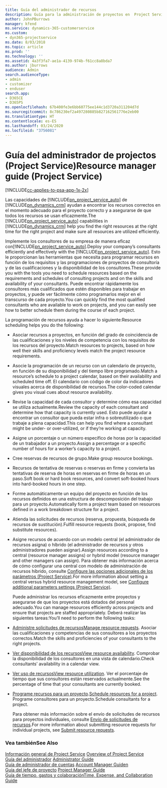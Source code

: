 ```yaml
---
title: Guía del administrador de recursos
description: Guía para la administración de proyectos en  Project Service
author: JohnPBurrows
manager: kfend
ms.service: dynamics-365-customerservice
ms.custom:
- dyn365-projectservice
ms.date: 8/03/2018
ms.topic: article
ms.prod: ''
ms.technology: ''
ms.assetid: 4a3f3fa7-ae1a-4139-974b-f61cc8a8bda7
ms.author: jburrows
audience: Admin
search.audienceType:
- admin
- customizer
- enduser
search.app:
- D365CE
- D365PS
ms.openlocfilehash: 67b400fe3e6bb60775ee144c1d3720a311204d7d
ms.sourcegitcommit: 8c786230ef2a497280885b827162561776e2eb00
ms.translationtype: HT
ms.contentlocale: es-ES
ms.lasthandoff: 03/24/2020
ms.locfileid: "3756081"
---
```

# <a name="resource-manager-guide-project-service"></a><span data-ttu-id="a90f0-103">Guía del administrador de projectos (Project Service)</span><span class="sxs-lookup"><span data-stu-id="a90f0-103">Resource manager guide (Project Service)</span></span>

[!INCLUDE[cc-applies-to-psa-app-1x-2x](../includes/cc-applies-to-psa-app-1x-2x.md)]

<span data-ttu-id="a90f0-104">Las capacidades de [!INCLUDE[pn_project_service_auto](../includes/pn-project-service-auto.md)] de [!INCLUDE[pn_dynamics_crm](../includes/pn-dynamics-crm.md)] ayudan a encontrar los recursos correctos en el momento adecuado para el proyecto correcto y a asegurarse de que todos los recursos se usan eficazmente.</span><span class="sxs-lookup"><span data-stu-id="a90f0-104">The [!INCLUDE[pn_project_service_auto](../includes/pn-project-service-auto.md)] capabilities in [!INCLUDE[pn_dynamics_crm](../includes/pn-dynamics-crm.md)] help you find the right resources at the right time for the right project and make sure all resources are utilized efficiently.</span></span>  
  
 <span data-ttu-id="a90f0-105">Implemente los consultores de su empresa de manera eficaz con[!INCLUDE[pn_project_service_auto](../includes/pn-project-service-auto.md)].</span><span class="sxs-lookup"><span data-stu-id="a90f0-105">Deploy your company’s consultants efficiently and effectively with the [!INCLUDE[pn_project_service_auto](../includes/pn-project-service-auto.md)].</span></span> <span data-ttu-id="a90f0-106">Esto le proporcionan las herramientas que necesita para programar recursos en función de los requisitos y las programaciones de proyectos de consultoría y de las cualificaciones y la disponibilidad de los consultores.</span><span class="sxs-lookup"><span data-stu-id="a90f0-106">These provide you with the tools you need to schedule resources based on the requirements and schedules of consulting projects and on the skills and availability of your consultants.</span></span> <span data-ttu-id="a90f0-107">Puede encontrar rápidamente los consultores más cualificados que estén disponibles para trabajar en proyectos, y puede ver fácilmente cómo programarlos mejor en el transcurso de cada proyecto.</span><span class="sxs-lookup"><span data-stu-id="a90f0-107">You can quickly find the most qualified consultants who are available to work on projects, and you can easily see how to better schedule them during the course of each project.</span></span>  
  
 <span data-ttu-id="a90f0-108">La programación de recursos ayuda a hacer lo siguiente:</span><span class="sxs-lookup"><span data-stu-id="a90f0-108">Resource scheduling helps you do the following:</span></span>  
  
- <span data-ttu-id="a90f0-109">Asociar recursos a proyectos, en función del grado de coincidencia de las cualificaciones y los niveles de competencia con los requisitos de los recursos del proyecto.</span><span class="sxs-lookup"><span data-stu-id="a90f0-109">Match resources to projects, based on how well their skills and proficiency levels match the project resource requirements.</span></span>  
  
- <span data-ttu-id="a90f0-110">Asocie la programación de un recurso con un calendario de proyecto, en función de su disponibilidad y del tiempo libre programado.</span><span class="sxs-lookup"><span data-stu-id="a90f0-110">Match a resource’s schedule to a project calendar, based on their availability and scheduled time off.</span></span> <span data-ttu-id="a90f0-111">El calendario con código de color da indicadores visuales acerca de disponibilidad de recursos.</span><span class="sxs-lookup"><span data-stu-id="a90f0-111">The color-coded calendar gives you visual cues about resource availability.</span></span>  
  
- <span data-ttu-id="a90f0-112">Revise la capacidad de cada consultor y determine cómo esa capacidad se utiliza actualmente.</span><span class="sxs-lookup"><span data-stu-id="a90f0-112">Review the capacity of each consultant and determine how that capacity is currently used.</span></span> <span data-ttu-id="a90f0-113">Esto puede ayudar a encontrar un consultor que pueda estar infra o sobreutilizado o que trabaje a plena capacidad.</span><span class="sxs-lookup"><span data-stu-id="a90f0-113">This can help you find where a consultant might be under- or over-utilized, or if they’re working at capacity.</span></span>  
  
- <span data-ttu-id="a90f0-114">Asigne un porcentaje o un número específico de horas por la capacidad de un trabajador a un proyecto.</span><span class="sxs-lookup"><span data-stu-id="a90f0-114">Assign a percentage or a specific number of hours for a worker’s capacity to a project.</span></span>  
  
- <span data-ttu-id="a90f0-115">Cree reservas de recursos de grupo.</span><span class="sxs-lookup"><span data-stu-id="a90f0-115">Make group resource bookings.</span></span>  
  
- <span data-ttu-id="a90f0-116">Recursos de tentativa de reservas o reservas en firme y convierta las tentativas de reserva de horas en reservas en firme de horas en un paso.</span><span class="sxs-lookup"><span data-stu-id="a90f0-116">Soft book or hard book resources, and convert soft-booked hours into hard-booked hours in one step.</span></span>  
  
- <span data-ttu-id="a90f0-117">Forme automáticamente un equipo del proyecto en función de los recursos definidos en una estructura de descomposición del trabajo para un proyecto.</span><span class="sxs-lookup"><span data-stu-id="a90f0-117">Automatically form a project team based on resources defined in a work breakdown structure for a project.</span></span>  
  
- <span data-ttu-id="a90f0-118">Atienda las solicitudes de recursos (reserva, propuesta, búsqueda de recursos de sustitución).</span><span class="sxs-lookup"><span data-stu-id="a90f0-118">Fulfill resource requests (book, propose, find substitute resources).</span></span>  
  
- <span data-ttu-id="a90f0-119">Asigne recursos de acuerdo con un modelo central (el administrador de recursos asigna) o híbrido (el administrador de recursos y otros administradores pueden asignar).</span><span class="sxs-lookup"><span data-stu-id="a90f0-119">Assign resources according to a central (resource manager assigns) or hybrid model (resource manager and other managers can assign).</span></span> <span data-ttu-id="a90f0-120">Para obtener más información acerca de cómo configurar una central con modelo de administración de recursos híbrido, consulte [Configure las opciones adicionales de los parámetros (Project Service)](../project-service/configure-additional-parameters-settings.md).</span><span class="sxs-lookup"><span data-stu-id="a90f0-120">For more information about setting a central versus hybrid resource management model, see [Configure additional parameters settings (Project Service)](../project-service/configure-additional-parameters-settings.md).</span></span>  
  
  <span data-ttu-id="a90f0-121">Puede administrar los recursos eficazmente entre proyectos y asegurarse de que los proyectos está dotados del personal adecuado.</span><span class="sxs-lookup"><span data-stu-id="a90f0-121">You can manage resources efficiently across projects and ensure that projects are staffed appropriately.</span></span> <span data-ttu-id="a90f0-122">Deberá realizar las siguientes tareas:</span><span class="sxs-lookup"><span data-stu-id="a90f0-122">You’ll need to perform the following tasks:</span></span>  
  
- <span data-ttu-id="a90f0-123">[Administre solicitudes de recursos](../project-service/manage-resource-requests.md)</span><span class="sxs-lookup"><span data-stu-id="a90f0-123">[Manage resource requests](../project-service/manage-resource-requests.md).</span></span> <span data-ttu-id="a90f0-124">Asociar las cualificaciones y competencias de sus consultores a los proyectos correctos.</span><span class="sxs-lookup"><span data-stu-id="a90f0-124">Match the skills and proficiencies of your consultants to the right projects.</span></span>  
  
- <span data-ttu-id="a90f0-125">[Ver disponibilidad de los recursos](../project-service/view-resource-availability.md)</span><span class="sxs-lookup"><span data-stu-id="a90f0-125">[View resource availability](../project-service/view-resource-availability.md).</span></span> <span data-ttu-id="a90f0-126">Comprobar la disponibilidad de los consultores en una vista de calendario.</span><span class="sxs-lookup"><span data-stu-id="a90f0-126">Check consultants’ availability in a calendar view.</span></span>  
  
- <span data-ttu-id="a90f0-127">[Ver uso de recursos](../project-service/view-resource-utilization.md)</span><span class="sxs-lookup"><span data-stu-id="a90f0-127">[View resource utilization](../project-service/view-resource-utilization.md).</span></span> <span data-ttu-id="a90f0-128">Ver el porcentaje de tiempo que sus consultores están reservados actualmente.</span><span class="sxs-lookup"><span data-stu-id="a90f0-128">See the percentage of time that your consultants are currently booked.</span></span>  
  
- <span data-ttu-id="a90f0-129">[Programe recursos para un proyecto](../project-service/schedule-resources-project.md).</span><span class="sxs-lookup"><span data-stu-id="a90f0-129">[Schedule resources for a project](../project-service/schedule-resources-project.md).</span></span> <span data-ttu-id="a90f0-130">Programe consultores para un proyecto.</span><span class="sxs-lookup"><span data-stu-id="a90f0-130">Schedule consultants for a project.</span></span>  
  
  <span data-ttu-id="a90f0-131">Para obtener más información sobre el envío de solicitudes de recursos para proyectos individuales, consulte [Envío de solicitudes de recursos](../project-service/submit-resource-requests.md).</span><span class="sxs-lookup"><span data-stu-id="a90f0-131">For more information about submitting resource requests for individual projects, see [Submit resource requests](../project-service/submit-resource-requests.md).</span></span>  
  
### <a name="see-also"></a><span data-ttu-id="a90f0-132">Vea también</span><span class="sxs-lookup"><span data-stu-id="a90f0-132">See Also</span></span>  
 <span data-ttu-id="a90f0-133">[Información general de Project Service](../project-service/overview.md) </span><span class="sxs-lookup"><span data-stu-id="a90f0-133">[Overview of Project Service](../project-service/overview.md) </span></span>  
 <span data-ttu-id="a90f0-134">[Guía del administrador](../project-service/admin-guide.md) </span><span class="sxs-lookup"><span data-stu-id="a90f0-134">[Administrator Guide](../project-service/admin-guide.md) </span></span>  
 <span data-ttu-id="a90f0-135">[Guía de administrador de cuentas](../project-service/account-manager-guide.md) </span><span class="sxs-lookup"><span data-stu-id="a90f0-135">[Account Manager Guiden](../project-service/account-manager-guide.md) </span></span>  
 <span data-ttu-id="a90f0-136">[Guía del jefe de proyecto](../project-service/project-manager-guide.md) </span><span class="sxs-lookup"><span data-stu-id="a90f0-136">[Project Manager Guide](../project-service/project-manager-guide.md) </span></span>  
 [<span data-ttu-id="a90f0-137">Guía de tiempo, gastos y colaboración</span><span class="sxs-lookup"><span data-stu-id="a90f0-137">Time, Expense, and Collaboration Guide</span></span>](../project-service/time-expense-collaboration-guide.md)
